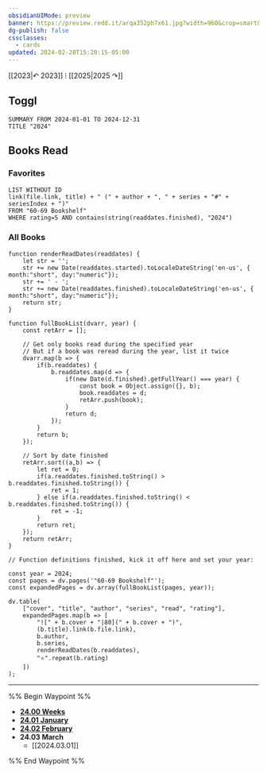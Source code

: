 ```yaml
---
obsidianUIMode: preview
banner: https://preview.redd.it/arqa352ph7x61.jpg?width=960&crop=smart&auto=webp&s=84f9245d607b029667d5bfc4abf36547fc6213de
dg-publish: false
cssclasses:
  - cards
updated: 2024-02-28T15:20:15-05:00
---
```


[[2023|↶ 2023]] ⁝ [[2025|2025 ↷]]

## Toggl

```toggl
SUMMARY FROM 2024-01-01 TO 2024-12-31
TITLE "2024"
```

## Books Read

### Favorites

```dataview
LIST WITHOUT ID
link(file.link, title) + " (" + author + ", " + series + "#" + seriesIndex + ")"
FROM "60-69 Bookshelf"
WHERE rating=5 AND contains(string(readdates.finished), "2024")
```

### All Books

```dataviewjs
function renderReadDates(readdates) {
	let str = '';
	str += new Date(readdates.started).toLocaleDateString('en-us', { month:"short", day:"numeric"});
	str += ' - ';
	str += new Date(readdates.finished).toLocaleDateString('en-us', { month:"short", day:"numeric"});
	return str;
}

function fullBookList(dvarr, year) {
	const retArr = [];

    // Get only books read during the specified year
    // But if a book was reread during the year, list it twice
	dvarr.map(b => {
		if(b.readdates) {
			b.readdates.map(d => {
				if(new Date(d.finished).getFullYear() === year) {
					const book = Object.assign({}, b);
					book.readdates = d;
					retArr.push(book);
				}
				return d;
			});
		}
		return b;
	});

    // Sort by date finished
	retArr.sort((a,b) => {
		let ret = 0;
		if(a.readdates.finished.toString() > b.readdates.finished.toString()) {
			ret = 1;
		} else if(a.readdates.finished.toString() < b.readdates.finished.toString()) {
			ret = -1;
		}
		return ret;
	});
	return retArr;
}

// Function definitions finished, kick it off here and set your year:

const year = 2024;
const pages = dv.pages('"60-69 Bookshelf"');
const expandedPages = dv.array(fullBookList(pages, year));

dv.table(
	["cover", "title", "author", "series", "read", "rating"],
	expandedPages.map(b => [
		"![" + b.cover + "|80](" + b.cover + ")",
		(b.title).link(b.file.link),
		b.author,
		b.series,
		renderReadDates(b.readdates),
		"⭐".repeat(b.rating)
	])
);
```

---

%% Begin Waypoint %%
- **[24.00 Weeks](./24.00%20Weeks/24.00%20Weeks.md)**
- **[24.01 January](./24.01%20January/24.01%20January.md)**
- **[24.02 February](./24.02%20February/24.02%20February.md)**
- **24.03 March**
	- [[2024.03.01]]

%% End Waypoint %%
